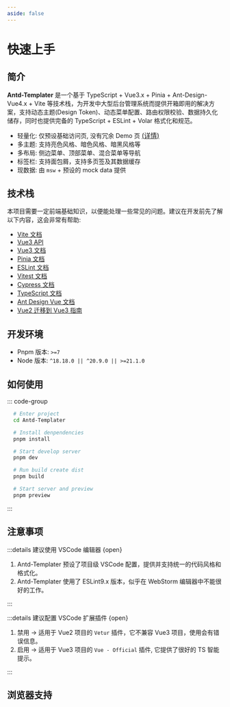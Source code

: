 ```yaml
---
aside: false
---
```


# 快速上手

## 简介

**Antd-Templater** 是一个基于 TypeScript + Vue3.x + Pinia + Ant-Design-Vue4.x + Vite 等技术栈，为开发中大型后台管理系统而提供开箱即用的解决方案，支持动态主题(Design Token)、动态菜单配置、路由权限校验、数据持久化储存，同时也提供完备的 TypeScript + ESLint + Volar 格式化和规范。

- 轻量化: 仅预设基础访问页, 没有冗余 Demo 页 [<span style="font-size: 15px">(详情)</span>](../standard/develop_guide.html#目录结构)
- 多主题: 支持亮色风格、暗色风格、暗黑风格等
- 多布局: 侧边菜单、顶部菜单、混合菜单等导航
- 标签栏: 支持面包屑，支持多页签及其数据缓存
- 现数据: 由 `msw` + 预设的 mock data 提供

## 技术栈

本项目需要一定前端基础知识，以便能处理一些常见的问题。建议在开发前先了解以下内容，这会非常有帮助:

- [Vite 文档](https://cn.vitejs.dev/)
- [Vue3 API](https://cn.vuejs.org/api/)
- [Vue3 文档](https://cn.vuejs.org/)
- [Pinia 文档](https://pinia.vuejs.org/)
- [ESLint 文档](https://eslint.org/docs/)
- [Vitest 文档](https://cn.vitest.dev/guide/)
- [Cypress 文档](https://docs.cypress.io/)
- [TypeScript 文档](https://www.typescriptlang.org/zh/docs/)
- [Ant Design Vue 文档](https://antdv.com/docs/vue/introduce-cn)
- [Vue2 迁移到 Vue3 指南](https://v3-migration.vuejs.org/zh/)

## 开发环境

- Pnpm 版本: `>=7`
- Node 版本: `^18.18.0 || ^20.9.0 || >=21.1.0`

## 如何使用

::: code-group

<!--@include: ../repository.md-->

```bash [安装依赖]
  # Enter project
  cd Antd-Templater

  # Install denpendencies
  pnpm install

```

```bash [本地启动]
  # Start develop server
  pnpm dev

```

```bash [本地构建]
  # Run build create dist
  pnpm build

  # Start server and preview
  pnpm preview

```

:::

## 注意事项

:::details 建议使用 VSCode 编辑器 {open}

1. Antd-Templater 预设了项目级 VSCode 配置，提供并支持统一的代码风格和格式化。
2. Antd-Templater 使用了 ESLint9.x 版本，似乎在 WebStorm 编辑器中不能很好的工作。

:::

:::details 建议配置 VSCode 扩展插件 {open}

1. 禁用 -> 适用于 Vue2 项目的 `Vetur` 插件，它不兼容 Vue3 项目，使用会有错误信息。
2. 启用 -> 适用于 Vue3 项目的 `Vue - Official` 插件, 它提供了很好的 TS 智能提示。

:::

## 浏览器支持

<!--@include: ../_/guide/browsers.md-->
